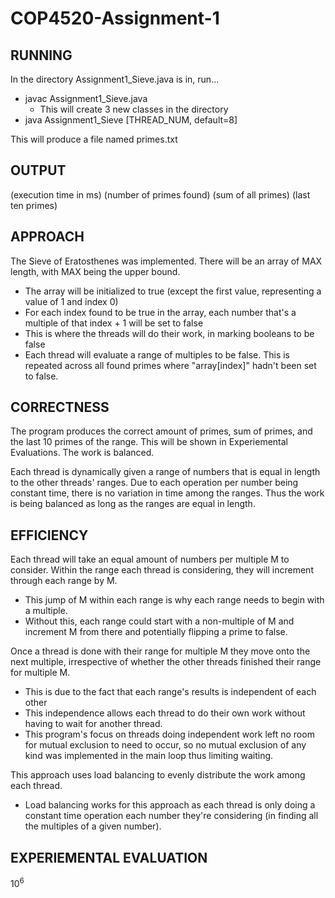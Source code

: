 # COP4520-Assignment-1
## RUNNING
In the directory Assignment1_Sieve.java is in, run...
- javac Assignment1_Sieve.java
  - This will create 3 new classes in the directory
- java Assignment1_Sieve [THREAD_NUM, default=8]

This will produce a file named primes.txt

## OUTPUT
(execution time in ms) (number of primes found) (sum of all primes) (last ten primes)

## APPROACH
The Sieve of Eratosthenes was implemented.
There will be an array of MAX length, with MAX being the upper bound.
- The array will be initialized to true (except the first value, representing a value of 1 and index 0)
- For each index found to be true in the array, each number that's a multiple of that index + 1 will be set to false
- This is where the threads will do their work, in marking booleans to be false
- Each thread will evaluate a range of multiples to be false. This is repeated across all found primes where "array[index]" hadn't been set to false.

## CORRECTNESS
The program produces the correct amount of primes, sum of primes, and the last 10 primes of the range. This will be shown in Experiemental Evaluations.
The work is balanced. 

Each thread is dynamically given a range of numbers that is equal in length to the other threads' ranges. Due to each operation per number being constant time, there is no variation in time among the ranges. Thus the work is being balanced as long as the ranges are equal in length.

## EFFICIENCY
Each thread will take an equal amount of numbers per multiple M to consider.
Within the range each thread is considering, they will increment through each range by M.
- This jump of M within each range is why each range needs to begin with a multiple.
- Without this, each range could start with a non-multiple of M and increment M from there and potentially flipping a prime to false.

Once a thread is done with their range for multiple M they move onto the next multiple, irrespective of whether the other threads finished their range for multiple M.
- This is due to the fact that each range's results is independent of each other
- This independence allows each thread to do their own work without having to wait for another thread.
- This program's focus on threads doing independent work left no room for mutual exclusion to need to occur, so no mutual exclusion of any kind was implemented in the main loop thus limiting waiting.

This approach uses load balancing to evenly distribute the work among each thread.
- Load balancing works for this approach as each thread is only doing a constant time operation each number they're considering (in finding all the multiples of a given number).

## EXPERIEMENTAL EVALUATION
10<sup>6</sup>
